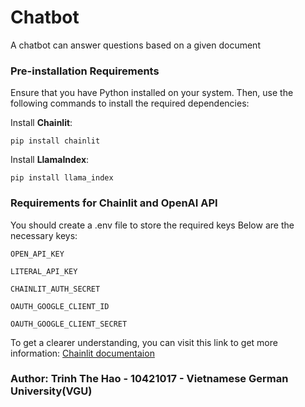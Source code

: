 # Chatbot
A chatbot can answer questions based on a given document

### Pre-installation Requirements

Ensure that you have Python installed on your system. Then, use the following commands to install the required dependencies:

 Install **Chainlit**:
   ```
   pip install chainlit
```

Install **LlamaIndex**:
  ```
  pip install llama_index
```
### Requirements for Chainlit and OpenAI API ###
You should create a .env file to store the required keys
Below are the necessary keys:

```
OPEN_API_KEY

LITERAL_API_KEY

CHAINLIT_AUTH_SECRET

OAUTH_GOOGLE_CLIENT_ID

OAUTH_GOOGLE_CLIENT_SECRET
```
To get a clearer understanding, you can visit this link to get more information: [Chainlit documentaion](https://docs.chainlit.io/authentication/overview)

### Author: Trinh The Hao - 10421017 - Vietnamese German University(VGU) ###
